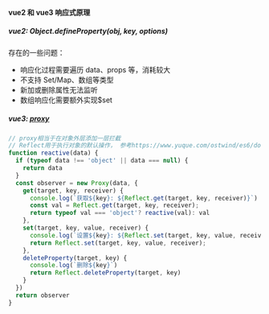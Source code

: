 #### vue2 和 vue3 响应式原理

##### vue2: Object.defineProperty(obj, key, options)

存在的一些问题：

- 响应化过程需要遍历 data、props 等，消耗较大
- 不支持 Set/Map、数组等类型
- 新加或删除属性无法监听
- 数组响应化需要额外实现\$set

##### vue3: [proxy](https://www.yuque.com/ostwind/es6/docs-proxy)

```js
// proxy相当于在对象外层添加一层拦截
// Reflect用于执行对象的默认操作， 参考https://www.yuque.com/ostwind/es6/docs-reflect
function reactive(data) {
  if (typeof data !== 'object' || data === null) {
    return data
  }
  const observer = new Proxy(data, {
    get(target, key, receiver) {
      console.log(`获取${key}: ${Reflect.get(target, key, receiver)}`)
      const val = Reflect.get(target, key, receiver);
      return typeof val === 'object'? reactive(val): val
    },
    set(target, key, value, receiver) {
      console.log(`设置${key}: ${Reflect.set(target, key, value, receiver)}`)
      return Reflect.set(target, key, value, receiver);
    },
    deleteProperty(target, key) {
      console.log(`删除${key}`)
      return Reflect.deleteProperty(target, key)
    }
  })
  return observer
}
```

